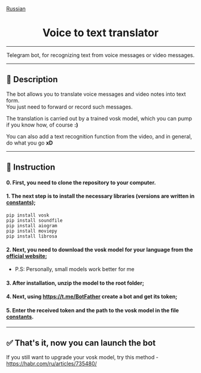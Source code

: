 [Russian](README.md)
<div align="center">

# Voice to text translator

---

Telegram bot, for recognizing text from voice messages or video messages.

</div>

---

## 📖 Description
The bot allows you to translate voice messages and video notes into text form.\
You just need to forward or record such messages.

The translation is carried out by a trained vosk model, which you can pump if you know how, of course __:)__

You can also add a text recognition function from the video, and in general, do what you go __xD__

----

## 🧐 Instruction

#### 0. First, you need to clone the repository to your computer.

#### 1. The next step is to install the necessary libraries (versions are written in [constants](constants.py));

```
pip install vosk
pip install soundfile 
pip install aiogram
pip install moviepy
pip install librosa
```
#### 2. Next, you need to download the vosk model for your language from the [official website](https://alphacephei.com/vosk/models);
* P.S: Personally, small models work better for me

#### 3. After installation, unzip the model to the root folder;

#### 4. Next, using https://t.me/BotFather create a bot and get its token;

#### 5. Enter the received token and the path to the vosk model in the file [constants](constants.py).

---

## ✅ That's it, now you can launch the bot

If you still want to upgrade your vosk model, try this method - https://habr.com/ru/articles/735480/